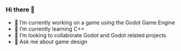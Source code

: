 ### Hi there 👋

- 🔭 I’m currently working on a game using the Godot Game Engine
- 🌱 I’m currently learning C++
- 👯 I’m looking to collaborate Godot and Godot related projects
- 💬 Ask me about game design
